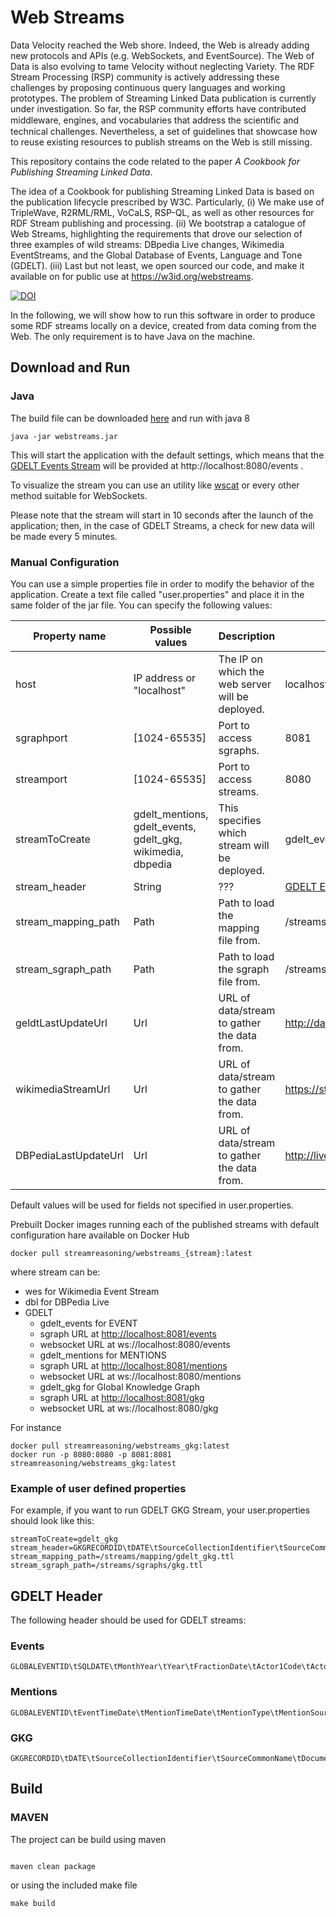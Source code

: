  # Web Streams
 
Data Velocity reached the Web shore. Indeed, the Web is already adding new protocols and APIs (e.g. WebSockets, and EventSource). The Web of Data is also evolving to tame Velocity without neglecting Variety. The RDF Stream Processing (RSP) community is actively addressing these challenges by proposing continuous query languages and working prototypes. The problem of Streaming Linked Data publication is currently under investigation. So far, the RSP community efforts have contributed middleware, engines, and vocabularies that address the scientiﬁc and technical challenges. Nevertheless, a set of guidelines that showcase how to reuse existing resources to publish streams on the Web is still missing. 

This repository contains the code related to the paper *A Cookbook for Publishing Streaming Linked Data*.

The idea of a Cookbook for publishing Streaming Linked Data is based on the publication lifecycle prescribed by W3C. Particularly, (i) We make use of TripleWave, R2RML/RML, VoCaLS, RSP-QL, as well as other resources for RDF Stream publishing and processing. (ii) We bootstrap a catalogue of Web Streams, highlighting the requirements that drove our selection of three examples of wild streams: DBpedia Live changes, Wikimedia EventStreams, and the Global Database of Events, Language and Tone (GDELT). (iii) Last but not least, we open sourced our code, and make it available on for public use at https://w3id.org/webstreams.

 [![DOI](https://zenodo.org/badge/173600663.svg)](https://zenodo.org/badge/latestdoi/173600663)

In the following, we will show how to run this software in order to produce some RDF streams locally on a device, created from data coming from the Web.
The only requirement is to have Java on the machine.

## Download and Run

### Java 

The build file can be downloaded [here](relese)
and run with java 8

```
java -jar webstreams.jar

```

This will start the application with the default settings, which means that the [GDELT Events Stream](https://github.com/riccardotommasini/webstreams/wiki/GDELT---Event-(EXPORT)-Stream) will be provided at http://localhost:8080/events .

To visualize the stream you can use an utility like [wscat](https://www.npmjs.com/package/wscat) or every other method suitable for WebSockets.

Please note that the stream will start in 10 seconds after the launch of the application; then, in the case of GDELT Streams, a check for new data will be made every 5 minutes.

### Manual Configuration

You can use a simple properties file in order to modify the behavior of the application.
Create a text file called "user.properties" and place it in the same folder of the jar file.
You can specify the following values:

| Property name        | Possible values                                             | Description                                      | Default value                                                                                                                                                                                                                                                                                                                                                                                                                                                                                                                                                                                                                                                                                                                                                                                                                                                                                                                                                                                                                                    |
|----------------------|-------------------------------------------------------------|--------------------------------------------------|--------------------------------------------------------------------------------------------------------------------------------------------------------------------------------------------------------------------------------------------------------------------------------------------------------------------------------------------------------------------------------------------------------------------------------------------------------------------------------------------------------------------------------------------------------------------------------------------------------------------------------------------------------------------------------------------------------------------------------------------------------------------------------------------------------------------------------------------------------------------------------------------------------------------------------------------------------------------------------------------------------------------------------------------------|
| host                 | IP address or "localhost"                                   | The IP on which the web server will be deployed. | localhost                                                                                                                                                                                                                                                                                                                                                                                                                                                                                                                                                                                                                                                                                                                                                                                                                                                                                                                                                                                                                                        |
| sgraphport           | [1024-65535]                                                | Port to access sgraphs.                          | 8081                                                                                                                                                                                                                                                                                                                                                                                                                                                                                                                                                                                                                                                                                                                                                                                                                                                                                                                                                                                                                                             |
| streamport           | [1024-65535]                                                | Port to access streams.                          | 8080                                                                                                                                                                                                                                                                                                                                                                                                                                                                                                                                                                                                                                                                                                                                                                                                                                                                                                                                                                                                                                             |
| streamToCreate       | gdelt_mentions, gdelt_events, gdelt_gkg, wikimedia, dbpedia | This specifies which stream will be deployed.    | gdelt_events                                                                                                                                                                                                                                                                                                                                                                                                                                                                                                                                                                                                                                                                                                                                                                                                                                                                                                                                                                                                                                     |
| stream_header        | String                                                      | ???                                              | [GDELT Events header](https://github.com/riccardotommasini/webstreams/wiki/Getting-Started/_edit#events)|
| stream_mapping_path  | Path                                                        | Path to load the mapping file from.              | /streams/mapping/geldt_events.ttl                                                                                                                                                                                                                                                                                                                                                                                                                                                                                                                                                                                                                                                                                                                                                                                                                                                                                                                                                                                                                |
| stream_sgraph_path   | Path                                                        | Path to load the sgraph file from.               | /streams/sgraphs/events.ttl                                                                                                                                                                                                                                                                                                                                                                                                                                                                                                                                                                                                                                                                                                                                                                                                                                                                                                                                                                                                                       |
| geldtLastUpdateUrl   | Url                                                         | URL of data/stream to gather the data from.      | http://data.gdeltproject.org/gdeltv2/lastupdate.txt                                                                                                                                                                                                                                                                                                                                                                                                                                                                                                                                                                                                                                                                                                                                                                                                                                                                                                                                                                                              |
| wikimediaStreamUrl   | Url                                                         | URL of data/stream to gather the data from.      | https://stream.wikimedia.org/v2/stream/recentchange                                                                                                                                                                                                                                                                                                                                                                                                                                                                                                                                                                                                                                                                                                                                                                                                                                                                                                                                                                                              |
| DBPediaLastUpdateUrl | Url                                                         | URL of data/stream to gather the data from.      | http://live.dbpedia.org/changesets/lastPublishedFile.txt                                                                                                                                                                                                                                                                                                                                                                                                                                                                                                                                                                                                                                                                                                                                                                                                                                                                                                                                                                                         |

Default values will be used for fields not specified in user.properties.

Prebuilt Docker images running each of the published streams with default configuration hare available on Docker Hub 

```
docker pull streamreasoning/webstreams_{stream}:latest

```

where stream can be:

- wes for Wikimedia Event Stream 
- dbl for DBPedia Live
- GDELT
    + gdelt_events for EVENT
     - sgraph URL at [http://localhost:8081/events](http://localhost:8081/events)
     - websocket URL at ws://localhost:8080/events
    + gdelt_mentions for MENTIONS
     - sgraph URL at [http://localhost:8081/mentions](http://localhost:8081/mentions)
     - websocket URL at ws://localhost:8080/mentions
    + gdelt_gkg for Global Knowledge Graph
     - sgraph URL at [http://localhost:8081/gkg](http://localhost:8081/gkg)
     - websocket URL at ws://localhost:8080/gkg

For instance

```
docker pull streamreasoning/webstreams_gkg:latest
docker run -p 8080:8080 -p 8081:8081 streamreasoning/webstreams_gkg:latest

```


### Example of user defined properties
For example, if you want to run GDELT GKG Stream, your user.properties should look like this:
```properties
streamToCreate=gdelt_gkg
stream_header=GKGRECORDID\tDATE\tSourceCollectionIdentifier\tSourceCommonName\tDocumentIdentifier\tCounts\tV2Counts\tThemes\tV2Themes\tLocations\tV2Locations\tPersons\tV2Persons\tOrganizations\tV2Organizations\tV2Tone\tDates\tGCAM\tSharingImage\tRelatedImages\tSocialImageEmbeds\tSocialVideoEmbeds\tQuotations\tAllNames\tAmounts\tTranslationInfo\tExtras
stream_mapping_path=/streams/mapping/gdelt_gkg.ttl
stream_sgraph_path=/streams/sgraphs/gkg.ttl
```

## GDELT Header
The following header should be used for GDELT streams:
### Events
```
GLOBALEVENTID\tSQLDATE\tMonthYear\tYear\tFractionDate\tActor1Code\tActor1Name\tActor1CountryCode\tActor1KnownGroupCode\tActor1EthnicCode\tActor1Religion1Code\tActor1Religion2Code\tActor1Type1Code\tActor1Type2Code\tActor1Type3Code\tActor2Code\tActor2Name\tActor2CountryCode\tActor2KnownGroupCode\tActor2EthnicCode\tActor2Religion1Code\tActor2Religion2Code\tActor2Type1Code\tActor2Type2Code\tActor2Type3Code\tIsRootEvent\tEventCode\tEventBaseCode\tEventRootCode\tQuadClass\tGoldsteinScale\tNumMentions\tNumSources\tNumArticles\tAvgTone\tActor1Geo_Type\tActor1Geo_FullName\tActor1Geo_CountryCode\tActor1Geo_ADM1Code\tActor1Geo_ADM2Code\tActor1Geo_Lat\tActor1Geo_Long\tActor1Geo_FeatureID\tActor2Geo_Type\tActor2Geo_FullName\tActor2Geo_CountryCode\tActor2Geo_ADM1Code\tActor2Geo_ADM2Code\tActor2Geo_Lat\tActor2Geo_Long\tActor2Geo_FeatureID\tActionGeo_Type\tActionGeo_FullName\tActionGeo_CountryCode\tActionGeo_ADM1Code\tActionGeo_ADM2Code\tActionGeo_Lat\tActionGeo_Long\tActionGeo_FeatureID\tDATEADDED\tSOURCEURL
```
### Mentions
```
GLOBALEVENTID\tEventTimeDate\tMentionTimeDate\tMentionType\tMentionSourceName\tMentionIdentifier\tSentenceID\tActor1CharOffset\tActor2CharOffset\tActionCharOffset\tInRawText\tConfidence\tMentionDocLen\tMentionDocTone\tMentionDocTranslationInfo\tExtras
```
### GKG
```
GKGRECORDID\tDATE\tSourceCollectionIdentifier\tSourceCommonName\tDocumentIdentifier\tCounts\tV2Counts\tThemes\tV2Themes\tLocations\tV2Locations\tPersons\tV2Persons\tOrganizations\tV2Organizations\tV2Tone\tDates\tGCAM\tSharingImage\tRelatedImages\tSocialImageEmbeds\tSocialVideoEmbeds\tQuotations\tAllNames\tAmounts\tTranslationInfo\tExtras
```
  

## Build 

### MAVEN

The project can be build using maven 

```

maven clean package 

```

or using the included make file

```
make build
```
